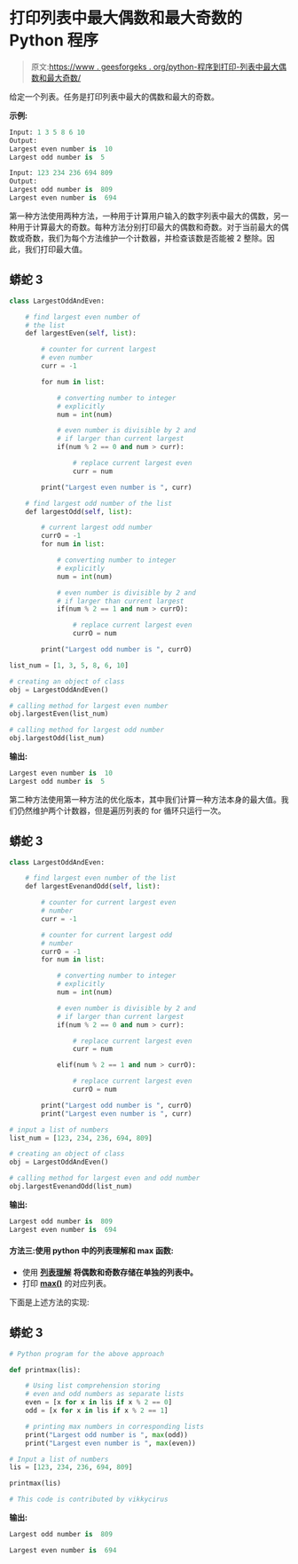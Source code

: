 # 打印列表中最大偶数和最大奇数的 Python 程序

> 原文:[https://www . geesforgeks . org/python-程序到打印-列表中最大偶数和最大奇数/](https://www.geeksforgeeks.org/python-program-to-print-largest-even-and-largest-odd-number-in-a-list/)

给定一个列表。任务是打印列表中最大的偶数和最大的奇数。

**示例:**

```py
Input: 1 3 5 8 6 10 
Output:
Largest even number is  10 
Largest odd number is  5

Input: 123 234 236 694 809
Output:
Largest odd number is  809
Largest even number is  694
```

第一种方法使用两种方法，一种用于计算用户输入的数字列表中最大的偶数，另一种用于计算最大的奇数。每种方法分别打印最大的偶数和奇数。对于当前最大的偶数或奇数，我们为每个方法维护一个计数器，并检查该数是否能被 2 整除。因此，我们打印最大值。

## 蟒蛇 3

```py
class LargestOddAndEven:

    # find largest even number of
    # the list
    def largestEven(self, list):

        # counter for current largest
        # even number
        curr = -1

        for num in list:

            # converting number to integer
            # explicitly
            num = int(num)

            # even number is divisible by 2 and
            # if larger than current largest
            if(num % 2 == 0 and num > curr):

                # replace current largest even
                curr = num

        print("Largest even number is ", curr)

    # find largest odd number of the list
    def largestOdd(self, list):

        # current largest odd number
        currO = -1
        for num in list:

            # converting number to integer
            # explicitly
            num = int(num)

            # even number is divisible by 2 and
            # if larger than current largest
            if(num % 2 == 1 and num > currO):

                # replace current largest even
                currO = num

        print("Largest odd number is ", currO)

list_num = [1, 3, 5, 8, 6, 10]

# creating an object of class
obj = LargestOddAndEven()

# calling method for largest even number
obj.largestEven(list_num)

# calling method for largest odd number
obj.largestOdd(list_num)
```

**输出:**

```py
Largest even number is  10
Largest odd number is  5
```

第二种方法使用第一种方法的优化版本，其中我们计算一种方法本身的最大值。我们仍然维护两个计数器，但是遍历列表的 for 循环只运行一次。

## 蟒蛇 3

```py
class LargestOddAndEven:

    # find largest even number of the list
    def largestEvenandOdd(self, list):

        # counter for current largest even
        # number
        curr = -1

        # counter for current largest odd
        # number
        currO = -1
        for num in list:

            # converting number to integer
            # explicitly
            num = int(num)

            # even number is divisible by 2 and
            # if larger than current largest
            if(num % 2 == 0 and num > curr):

                # replace current largest even
                curr = num

            elif(num % 2 == 1 and num > currO):

                # replace current largest even
                currO = num

        print("Largest odd number is ", currO)
        print("Largest even number is ", curr)

# input a list of numbers
list_num = [123, 234, 236, 694, 809]

# creating an object of class
obj = LargestOddAndEven()

# calling method for largest even and odd number
obj.largestEvenandOdd(list_num)
```

**输出:**

```py
Largest odd number is  809
Largest even number is  694
```

#### 方法三:使用 python 中的列表理解和 max 函数:

*   使用 [**列表理解**](https://www.geeksforgeeks.org/comprehensions-in-python/) **将偶数和奇数存储在单独的列表中。**
*   打印 [**max()**](https://www.geeksforgeeks.org/python-max-function/) 的对应列表。

下面是上述方法的实现:

## 蟒蛇 3

```py
# Python program for the above approach

def printmax(lis):

    # Using list comprehension storing
    # even and odd numbers as separate lists
    even = [x for x in lis if x % 2 == 0]
    odd = [x for x in lis if x % 2 == 1]

    # printing max numbers in corresponding lists
    print("Largest odd number is ", max(odd))
    print("Largest even number is ", max(even))

# Input a list of numbers
lis = [123, 234, 236, 694, 809]

printmax(lis)

# This code is contributed by vikkycirus
```

**输出:**

```py
Largest odd number is  809

Largest even number is  694
```